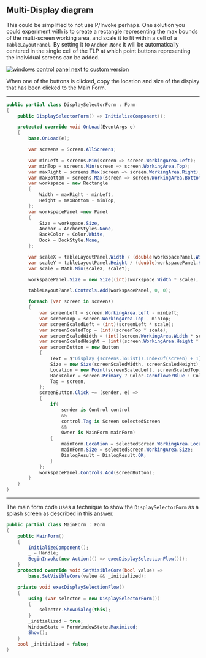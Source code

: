 ## Multi-Display diagram

This could be simplified to not use P/Invoke perhaps. One solution you could experiment with is to create a rectangle representing the max bounds of the multi-screen working area, and scale it to fit within a cell of a `TableLayoutPanel`. By setting it to `Anchor.None` it will be automatically centered in the single cell of the TLP at which point buttons representing the individual screens can be added.

[![windows control panel next to custom version][2]][2]

When one of the buttons is clicked, copy the location and size of the display that has been clicked to the Main Form.

___
```csharp
public partial class DisplaySelectorForm : Form
{
    public DisplaySelectorForm() => InitializeComponent();

    protected override void OnLoad(EventArgs e)
    {
        base.OnLoad(e);

        var screens = Screen.AllScreens;

        var minLeft = screens.Min(screen => screen.WorkingArea.Left);
        var minTop = screens.Min(screen => screen.WorkingArea.Top);
        var maxRight = screens.Max(screen => screen.WorkingArea.Right);
        var maxBottom = screens.Max(screen => screen.WorkingArea.Bottom);
        var workspace = new Rectangle
        {
            Width = maxRight - minLeft,
            Height = maxBottom - minTop,
        };
        var workspacePanel =new Panel
        {
            Size = workspace.Size,
            Anchor = AnchorStyles.None,
            BackColor = Color.White,
            Dock = DockStyle.None,
        };

        var scaleX = tableLayoutPanel.Width / (double)workspacePanel.Width;
        var scaleY = tableLayoutPanel.Height / (double)workspacePanel.Height;
        var scale = Math.Min(scaleX, scaleY); 

        workspacePanel.Size = new Size((int)(workspace.Width * scale), (int)(workspace.Height * scale));

        tableLayoutPanel.Controls.Add(workspacePanel, 0, 0);

        foreach (var screen in screens)
        {
            var screenLeft = screen.WorkingArea.Left - minLeft;
            var screenTop = screen.WorkingArea.Top - minTop;
            var screenScaledLeft = (int)(screenLeft * scale);
            var screenScaledTop = (int)(screenTop * scale);
            var screenScaledWidth = (int)(screen.WorkingArea.Width * scale);
            var screenScaledHeight = (int)(screen.WorkingArea.Height * scale);
            var screenButton = new Button
            {
                Text = $"Display {screens.ToList().IndexOf(screen) + 1}\n({screen.DeviceName})",
                Size = new Size(screenScaledWidth, screenScaledHeight),
                Location = new Point(screenScaledLeft, screenScaledTop),
                BackColor = screen.Primary ? Color.CornflowerBlue : Color.LightGray,
                Tag = screen,
            };
            screenButton.Click += (sender, e) =>
            {
                if(
                    sender is Control control
                    &&
                    control.Tag is Screen selectedScreen
                    &&
                    Owner is MainForm mainForm)
                {
                    mainForm.Location = selectedScreen.WorkingArea.Location;
                    mainForm.Size = selectedScreen.WorkingArea.Size;
                    DialogResult = DialogResult.OK;
                }
            };
            workspacePanel.Controls.Add(screenButton);
        }
    }
}
```
___

The main form code uses a technique to show the `DisplaySelectorForm` as a splash screen as described in this [answer](https://stackoverflow.com/a/75534137/5438626).

```csharp
public partial class MainForm : Form
{
    public MainForm()
    {
        InitializeComponent();
        _ = Handle;
        BeginInvoke(new Action(() => execDisplaySelectionFlow()));
    }
    protected override void SetVisibleCore(bool value) =>
        base.SetVisibleCore(value && _initialized);

    private void execDisplaySelectionFlow()
    {
        using (var selector = new DisplaySelectorForm())
        {
            selector.ShowDialog(this);
        }
        _initialized = true;
        WindowState = FormWindowState.Maximized;
        Show();
    }
    bool _initialized = false;
}
```


  [1]: https://i.stack.imgur.com/r8KfF.png
  [2]: https://i.stack.imgur.com/hyuxM.png